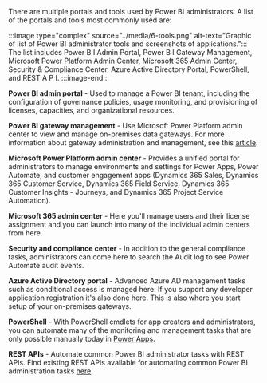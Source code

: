 There are multiple portals and tools used by Power BI administrators. A list of the portals and tools most commonly used are:

:::image type="complex" source="../media/6-tools.png" alt-text="Graphic of list of Power BI administrator tools and screenshots of applications.":::
   The list includes Power B I Admin Portal, Power B I Gateway Management, Microsoft Power Platform Admin Center, Microsoft 365 Admin Center, Security & Compliance Center, Azure Active Directory Portal, PowerShell, and REST A P I.
:::image-end:::

**Power BI admin portal** - Used to manage a Power BI tenant, including the configuration of governance policies, usage monitoring, and provisioning of licenses, capacities, and organizational resources.

**Power BI gateway management** - Use Microsoft Power Platform admin center to view and manage on-premises data gateways. For more information about gateway administration and management, see this [article](/power-platform/admin/onpremises-data-gateway-management#manage-gateway-installers/?azure-portal=true).

**Microsoft Power Platform admin center** - Provides a unified portal for administrators to manage environments and settings for Power Apps, Power Automate, and customer engagement apps (Dynamics 365 Sales, Dynamics 365 Customer Service, Dynamics 365 Field Service, Dynamics 365 Customer Insights - Journeys, and Dynamics 365 Project Service Automation).

**Microsoft 365 admin center** - Here you'll manage users and their license assignment and you can launch into many of the individual admin centers from here.

**Security and compliance center** - In addition to the general compliance tasks, administrators can come here to search the Audit log to see Power Automate audit events.

**Azure Active Directory portal** - Advanced Azure AD management tasks such as conditional access is managed here. If you support any developer application registration it's also done here. This is also where you start setup of your on-premises gateways.

**PowerShell** - With PowerShell cmdlets for app creators and administrators, you can automate many of the monitoring and management tasks that are only possible manually today in [Power Apps](https://make.powerapps.com/?utm_source=padocs&utm_medium=linkinadoc&utm_campaign=referralsfromdoc&azure-portal=true).

**REST APIs** - Automate common Power BI administrator tasks with REST APIs. Find existing REST APIs available for automating common Power BI administration tasks [here](/rest/api/power-bi/admin/?azure-portal=true).
